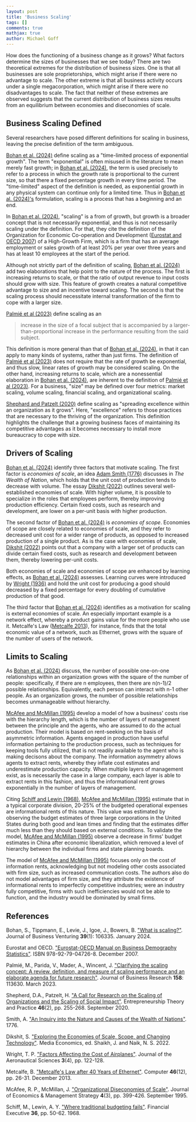 ```yaml
---
layout: post
title: 'Business Scaling'
tags: []
comments: true
mathjax: true
author: Michael Goff
---
```

How does the functioning of a business change as it grows? What factors determine the sizes of businesses that we see today? There are two theoretical extremes for the distribution of business sizes. One is that all businesses are sole proprietorships, which might arise if there were no advantage to scale. The other extreme is that all business activity occurs under a single megacorporation, which might arise if there were no disadvantages to scale. The fact that neither of these extremes are observed suggests that the current distribution of business sizes results from an equilibrium between economies and diseconomies of scale.

## Business Scaling Defined

Several researchers have posed different definitions for scaling in business, leaving the precise definition of the term ambiguous.

[Bohan et al. (2024)](https://doi.org/10.1016/j.jbusvent.2023.106355) define scaling as a "time-limited process of exponential growth". The term "exponential" is often misused in the literature to mean merely fast growth; in [Bohan et al. (2024)](https://doi.org/10.1016/j.jbusvent.2023.106355), the term is used precisely to refer to a process in which the growth rate is proportional to the current size, so that there a fixed percentage growth in every time period. The "time-limited" aspect of the definition is needed, as exponential growth in any physical system can continue only for a limited time. Thus in [Bohan et al. (2024)'s](https://doi.org/10.1016/j.jbusvent.2023.106355) formulation, scaling is a process that has a beginning and an end.

In [Bohan et al. (2024)](https://doi.org/10.1016/j.jbusvent.2023.106355), "scaling" is a from of growth, but growth is a broader concept that is not necessarily exponential, and thus is not necessarily scaling under the definition. For that, they cite the definition of the Organization for Economic Co-operation and Development ([Eurostat and OECD 2007](https://ec.europa.eu/eurostat/web/products-manuals-and-guidelines/-/ks-ra-07-010)) of a High-Growth Firm, which is a firm that has an average employment or sales growth of at least 20% per year over three years and has at least 10 employees at the start of the period.

Although not strictly part of the definition of scaling, [Bohan et al. (2024)](https://doi.org/10.1016/j.jbusvent.2023.106355) add two elaborations that help point to the nature of the process. The first is increasing returns to scale, or that the ratio of output revenue to input costs should grow with size. This feature of growth creates a natural competitive advantage to size and an incentive toward scaling. The second is that the scaling process should necessitate internal transformation of the firm to cope with a larger size.

[Palmié et al (2023)](https://doi.org/10.1016/j.jbusres.2022.113630) define scaling as an

> increase in the size of a focal subject that is accompanied by a larger-than-proportional increase in the performance resulting from the said subject.

This definition is more general than that of [Bohan et al. (2024)](https://doi.org/10.1016/j.jbusvent.2023.106355), in that it can apply to many kinds of systems, rather than just firms. The definition of [Palmié et al (2023)](https://doi.org/10.1016/j.jbusres.2022.113630) does not require that the rate of growth be exponential, and thus slow, linear rates of growth may be considered scaling. On the other hand, increasing returns to scale, which are a nonessential elaboration in [Bohan et al. (2024)](https://doi.org/10.1016/j.jbusvent.2023.106355), are inherent to the definition of [Palmié et al (2023)](https://doi.org/10.1016/j.jbusres.2022.113630). For a business, "size" may be defined over four metrics: market scaling, volume scaling, financial scaling, and organizational scaling.

[Shephard and Patzelt (2020)](https://doi.org/10.1177/1042258720950599) define scaling as "spreading excellence within an organization as it grows". Here, "excellence" refers to those practices that are necessary to the thriving of the organization. This definition highlights the challenge that a growing business faces of maintaining its competitive advantages as it becomes necessary to install more bureaucracy to cope with size.

## Drivers of Scaling

[Bohan et al. (2024)](https://doi.org/10.1016/j.jbusvent.2023.106355) identify three factors that motivate scaling. The first factor is *economies of scale*, an idea [Adam Smith (1776)](https://www.rrojasdatabank.info/Wealth-Nations.pdf) discusses in *The Wealth of Nation*, which holds that the unit cost of production tends to decrease with volume. The essay [Dikshit (2022)](https://www.wisdompress.co.in/wp-content/uploads/2022/10/Media-Economics.pdf#page=23) outlines several well-established economies of scale. With higher volume, it is possible to specialize in the roles that employees perform, thereby improving production efficiency. Certain fixed costs, such as research and development, are lower on a per-unit basis with higher production.

The second factor of [Bohan et al. (2024)](https://doi.org/10.1016/j.jbusvent.2023.106355) is *economies of scope*. Economies of scope are closely related to economies of scale, and they refer to decreased unit cost for a wider range of products, as opposed to increased production of a single product. As is the case with economies of scale, [Dikshit (2022)](https://www.wisdompress.co.in/wp-content/uploads/2022/10/Media-Economics.pdf#page=23) points out that a company with a larger set of products can divide certain fixed costs, such as research and development between them, thereby lowering per-unit costs.

Both economies of scale and economies of scope are enhanced by learning effects, as [Bohan et al. (2024)](https://doi.org/10.1016/j.jbusvent.2023.106355) assesses. Learning curves were introduced by [Wright (1936)](https://doi.org/10.2514/8.155) and hold the unit cost for producing a good should decreased by a fixed percentage for every doubling of cumulative production of that good.

The third factor that [Bohan et al. (2024)](https://doi.org/10.1016/j.jbusvent.2023.106355) identifies as a motivation for scaling is external economies of scale. An especially important example is a network effect, whereby a product gains value for the more people who use it. Metcalfe's Law ([Metcalfe 2013](https://doi.org/10.1109/MC.2013.374)), for instance, finds that the total economic value of a network, such as Ethernet, grows with the square of the number of users of the network.

## Limits to Scaling

As [Bohan et al. (2024)](https://doi.org/10.1016/j.jbusvent.2023.106355) discuss, the number of possible one-on-one relationships within an organization grows with the square of the number of people: specifically, if there are n employees, then there are n(n-1)/2 possible relationships. Equivalently, each person can interact with n-1 other people. As an organization grows, the number of possible relationships becomes unmanageable without hierarchy.

[McAfee and McMillan (1995)](https://doi.org/10.1111/j.1430-9134.1995.00399.x) develop a model of how a business' costs rise with the hierarchy length, which is the number of layers of management between the principle and the agents, who are assumed to do the actual production. Their model is based on rent-seeking on the basis of asymmetric information. Agents engaged in production have useful information pertaining to the production process, such as techniques for keeping tools fully utilized, that is not readily available to the agent who is making decisons about the company. The information asymmetry allows agents to extract rents, whereby they inflate cost estimates and underestimate production capacity. When multiple layers of management exist, as is necessarily the case in a large company, each layer is able to extract rents in this fashion, and thus the informational rent grows exponentially in the number of layers of management.

Citing [Schiff and Lewin (1968)](https://www.econbiz.de/Record/where-traditional-budgeting-fails-schiff-michael/10002779064), [McAfee and McMillan (1995)](https://doi.org/10.1111/j.1430-9134.1995.00399.x) estimate that in a typical corporate division, 20-25% of the budgeted operational expenses are informational rents of this nature. This value was estimated by observing the budget estimates of three large corporations in the United States during both good and lean times and finding that the estimates differ much less than they should based on external conditions. To validate the model, [McAfee and McMillan (1995)](https://doi.org/10.1111/j.1430-9134.1995.00399.x) observe a decrease in firms' budget estimates in China after economic liberalization, which removed a level of hierarchy between the individual firms and state planning boards.

The model of [McAfee and McMillan (1995)](https://doi.org/10.1111/j.1430-9134.1995.00399.x) focuses only on the cost of information rents, acknowledging but not modeling other costs associated with firm size, such as increased communication costs. The authors also do not model advantages of firm size, and they attribute the existence of informational rents to imperfectly competitive industries; were an industry fully competitive, firms with such inefficiencies would not be able to function, and the industry would be dominated by small firms.

## References

Bohan, S., Tippmann, E., Levie, J., Igoe, J., Bowers, B. ["What is scaling?"](https://doi.org/10.1016/j.jbusvent.2023.106355). Journal of Business Venturing **39**(1): 106335. January 2024.

Eurostat and OECD. ["Eurostat-OECD Manual on Business Demography Statistics"](https://ec.europa.eu/eurostat/web/products-manuals-and-guidelines/-/ks-ra-07-010). ISBN 978-92-79-04726-8. December 2007.

Palmié, M., Parida, V., Mader, A., Wincent, J. ["Clarifying the scaling concept: A review, definition, and measure of scaling performance and an elaborate agenda for future research"](https://doi.org/10.1016/j.jbusres.2022.113630). Journal of Business Research **158**: 113630. March 2023.

Shepherd, D.A., Patzelt, H. ["A Call for Research on the Scaling of Organizations and the Scaling of Social Impact"](https://doi.org/10.1177/1042258720950599). Entrepreneurship Theory and Practice **46**(2), pp. 255-268. September 2020.

Smith, A. ["An Inquiry into the Nature and Causes of the Wealth of Nations"](https://www.rrojasdatabank.info/Wealth-Nations.pdf). 1776.

Dikshit, S. ["Exploring the Economies of Scale, Scope, and Changing Technology"](https://www.wisdompress.co.in/wp-content/uploads/2022/10/Media-Economics.pdf#page=23). Media Economics, ed. Shaikh, J. and Naik, N. S. 2022.

Wright, T. P. ["Factors Affecting the Cost of Airplanes"](https://doi.org/10.2514/8.155). Journal of the Aeronautical Sciences **3**(4), pp. 122-128.

Metcalfe, B. ["Metcalfe's Law after 40 Years of Ethernet"](https://doi.org/10.1109/MC.2013.374). Computer **46**(12), pp. 26-31. December 2013.

McAfee, R. P., McMillan, J. ["Organizational Diseconomies of Scale"](https://doi.org/10.1111/j.1430-9134.1995.00399.x). Journal of Economics & Management Strategy **4**(3), pp. 399-426. September 1995.

Schiff, M., Lewin, A. Y. ["Where traditional budgeting fails"](https://www.econbiz.de/Record/where-traditional-budgeting-fails-schiff-michael/10002779064). Financial Executive **36**, pp. 50-62. 1968.